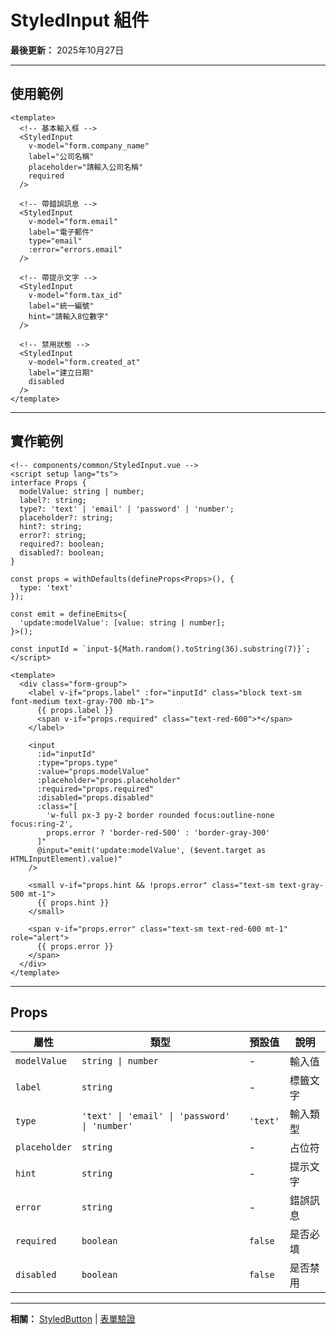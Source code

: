 # StyledInput 組件

**最後更新：** 2025年10月27日

---

## 使用範例

```vue
<template>
  <!-- 基本輸入框 -->
  <StyledInput
    v-model="form.company_name"
    label="公司名稱"
    placeholder="請輸入公司名稱"
    required
  />

  <!-- 帶錯誤訊息 -->
  <StyledInput
    v-model="form.email"
    label="電子郵件"
    type="email"
    :error="errors.email"
  />

  <!-- 帶提示文字 -->
  <StyledInput
    v-model="form.tax_id"
    label="統一編號"
    hint="請輸入8位數字"
  />

  <!-- 禁用狀態 -->
  <StyledInput
    v-model="form.created_at"
    label="建立日期"
    disabled
  />
</template>
```

---

## 實作範例

```vue
<!-- components/common/StyledInput.vue -->
<script setup lang="ts">
interface Props {
  modelValue: string | number;
  label?: string;
  type?: 'text' | 'email' | 'password' | 'number';
  placeholder?: string;
  hint?: string;
  error?: string;
  required?: boolean;
  disabled?: boolean;
}

const props = withDefaults(defineProps<Props>(), {
  type: 'text'
});

const emit = defineEmits<{
  'update:modelValue': [value: string | number];
}>();

const inputId = `input-${Math.random().toString(36).substring(7)}`;
</script>

<template>
  <div class="form-group">
    <label v-if="props.label" :for="inputId" class="block text-sm font-medium text-gray-700 mb-1">
      {{ props.label }}
      <span v-if="props.required" class="text-red-600">*</span>
    </label>
    
    <input
      :id="inputId"
      :type="props.type"
      :value="props.modelValue"
      :placeholder="props.placeholder"
      :required="props.required"
      :disabled="props.disabled"
      :class="[
        'w-full px-3 py-2 border rounded focus:outline-none focus:ring-2',
        props.error ? 'border-red-500' : 'border-gray-300'
      ]"
      @input="emit('update:modelValue', ($event.target as HTMLInputElement).value)"
    />
    
    <small v-if="props.hint && !props.error" class="text-sm text-gray-500 mt-1">
      {{ props.hint }}
    </small>
    
    <span v-if="props.error" class="text-sm text-red-600 mt-1" role="alert">
      {{ props.error }}
    </span>
  </div>
</template>
```

---

## Props

| 屬性 | 類型 | 預設值 | 說明 |
|------|------|--------|------|
| `modelValue` | `string \| number` | - | 輸入值 |
| `label` | `string` | - | 標籤文字 |
| `type` | `'text' \| 'email' \| 'password' \| 'number'` | `'text'` | 輸入類型 |
| `placeholder` | `string` | - | 占位符 |
| `hint` | `string` | - | 提示文字 |
| `error` | `string` | - | 錯誤訊息 |
| `required` | `boolean` | `false` | 是否必填 |
| `disabled` | `boolean` | `false` | 是否禁用 |

---

**相關：** [StyledButton](./StyledButton.md) | [表單驗證](../../Vue組件/表單驗證.md)

